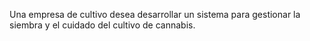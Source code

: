Una empresa de cultivo desea desarrollar un sistema para gestionar la siembra y el cuidado del cultivo de cannabis.

